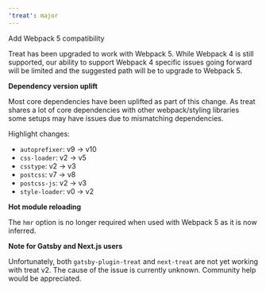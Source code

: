 ```yaml
---
'treat': major
---
```


Add Webpack 5 compatibility

Treat has been upgraded to work with Webpack 5. While Webpack 4 is still supported, our ability to support Webpack 4 specific issues going forward will be limited and the suggested path will be to upgrade to Webpack 5.

**Dependency version uplift**

Most core dependencies have been uplifted as part of this change. As treat shares a lot of core dependencies with other webpack/styling libraries some setups may have issues due to mismatching dependencies. 

Highlight changes:
- `autoprefixer`: v9 -> v10
- `css-loader`: v2 -> v5
- `csstype`: v2 -> v3
- `postcss`: v7 -> v8
- `postcss-js`: v2 -> v3
- `style-loader`: v0 -> v2

**Hot module reloading**

The `hmr` option is no longer required when used with Webpack 5 as it is now inferred.


**Note for Gatsby and Next.js users**

Unfortunately, both `gatsby-plugin-treat` and `next-treat` are not yet working with treat v2. The cause of the issue is currently unknown. Community help would be appreciated.